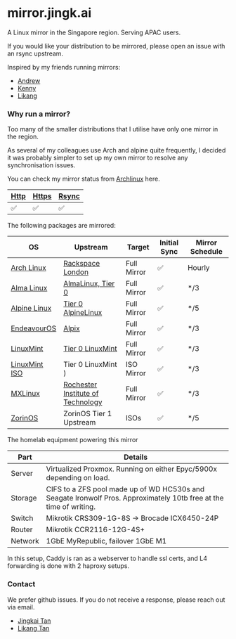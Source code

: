 
# mirror.jingk.ai

A Linux mirror in the Singapore region. Serving APAC users.

If you would like your distribution to be mirrored, please open an issue with an rsync upstream.

Inspired by my friends running mirrors:
- [Andrew](https://mirror.0x.sg) 
- [Kenny](https://mirror.aktkn.sg) 
- [Likang](https://mirror.kst.asia/)

### Why run a mirror?

Too many of the smaller distributions that I utilise have only one mirror in the region. 

As several of my colleagues use Arch and alpine quite frequently, I decided it was probably simpler to set up my own mirror to resolve any synchronisation issues.

You can check my mirror status from [Archlinux](https://archlinux.org/mirrors/jingk.ai/) here.

| [Http](http://mirror.jingk.ai)  | [Https](https://mirror.jingk.ai) | [Rsync](rsync://mirror.jingk.ai) |
| ------------- | ------------- | ------------- | 
| :white_check_mark:	 | :white_check_mark:	 | :white_check_mark: | 

The following packages are mirrored:

| OS  | Upstream |  Target  |   Initial Sync  | Mirror Schedule | 
| ------------- | ------------- |  ------------- |  ------------- |   ------------- | 
| [Arch Linux](https://archlinux.org) | [Rackspace London](https://lon.mirror.rackspace.com/archlinux/) |  Full Mirror | ✅ | Hourly |
| [Alma Linux](https://almalinux.org) | [AlmaLinux, Tier 0](https://rsync.repo.almalinux.org/almalinux/) | Full Mirror | ✅ | */3 |
| [Alpine Linux](https://alpinelinux.org) | [Tier 0 AlpineLinux](rsync://rsync.alpinelinux.org/alpine/) | Full Mirror | ✅  |  */5 |
| [EndeavourOS](https://endeavouros.com) | [Alpix](https://mirror.alpix.eu/endeavouros/) | Full Mirror | ✅ |  */3 |
| [LinuxMint](https://linuxmint.com) | [Tier 0 LinuxMint]([https://mirror.alpix.eu/endeavouros/](http://rsync-packages.linuxmint.com/)) | Full Mirror | ✅ |  */3 |
| [LinuxMint ISO](https://linuxmint.com) | Tier 0 LinuxMint ) | ISO Mirror | ✅ |  */3 |
| [MXLinux](https://mxlinux.org/) | [Rochester Institute of Technology](https://mirrors.rit.edu/mxlinux/) | Full Mirror | ✅ |  */3 |
| [ZorinOS](https://zorin.com/os/) | ZorinOS Tier 1 Upstream | ISOs | ✅ | */5 |

The homelab equipment powering this mirror

| Part  | Details | 
| ------------- | ------------- | 
| Server | Virtualized Proxmox. Running on either Epyc/5900x depending on load. | 
| Storage | CIFS to a ZFS pool made up of WD HC530s and Seagate Ironwolf Pros. Approximately 10tb free at the time of writing. | 
| Switch | Mikrotik CRS309-1G-8S -> Brocade ICX6450-24P | 
| Router | Mikrotik CCR2116-12G-4S+ | 
| Network | 1GbE MyRepublic, failover 1GbE M1 | 

In this setup, Caddy is ran as a webserver to handle ssl certs, and L4 forwarding is done with 2 haproxy setups.

### Contact

We prefer github issues. If you do not receive a response, please reach out via email.

* [Jingkai Tan](mailto:contact@jingk.ai?subject=[Mirror]mirror.jingk.ai%20issues)
* [Likang Tan](mailto:tanlikang11@gmail.com?subject=[Mirror]mirror.jingk.ai%20issues)

